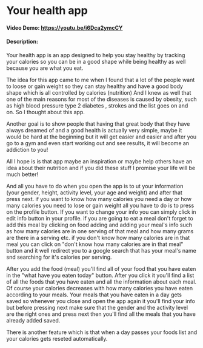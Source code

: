 # Your health app
#### Video Demo:  https://youtu.be/i6Dca2ymcCY
#### Description:
Your health app is an app designed to help you stay healthy by tracking your calories so you can be in a good shape while being healthy as well because you are what you eat.

The idea for this app came to me when I found that a lot of the people want to loose or gain weight so they can stay healthy and have a good body shape which is all controlled by calories (nutrition)
And I knew as well that one of the main reasons for most of the diseases is caused by obesity, such as high blood pressure type 2 diabetes , strokes and the list goes on and on.
So I thought about this app.

Another goal is to show people that having that great body that they have always dreamed of and a good health is actually very simple, maybe it would be hard at the beginning but it will get easier
and easier and after you go to a gym and even start working out and see results, it will become an addiction to you!

All I hope is is that app maybe an inspiration or maybe help others have an idea about their nutrition and if you did these stuff I promise your life will be much better!

And all you have to do when you open the app is to ut your information (your gender, height, activity level, your age and weight) and after that press next.
if you want to know how many calories you need a day or how many calories you need to lose or gain weight all you have to do is to press on the profile button.
If you want to change your info you can simply click in edit info button in your profile.
if you are going to eat a meal don't forget to add this meal by clicking on food adding and adding your meal's info such as how many calories are in one serving of that meal and how many grams are there in a serving etc.
if you don't know how many calories are in that meal you can click on "don't know how many calories are in that meal" button and it well redirect you to a google search that has your meal's name snd searching for it's calories per serving.

After you add the food (meal) you'll find all of your food that you have eaten in the "what have you eaten today" button.
After you click it you'll find a list of all the foods that you have eaten and all the information about each meal.
Of course your calories decreases with how many calories you have eaten according to your meals.
Your meals that you have eaten in a day gets saved so whenever you close and open the app again it you'll find your info but before pressing next make sure that the gender and the activity level are the right ones and press next then you'll find all the meals that you have already added saved.

There is another feature which is that when a day passes your foods list and your calories gets reseted automatically.

